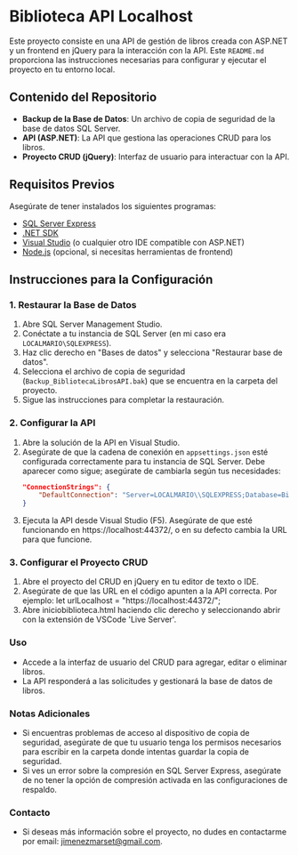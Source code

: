 # Biblioteca API Localhost

Este proyecto consiste en una API de gestión de libros creada con ASP.NET y un frontend en jQuery para la interacción con la API. Este `README.md` proporciona las instrucciones necesarias para configurar y ejecutar el proyecto en tu entorno local.

## Contenido del Repositorio

- **Backup de la Base de Datos**: Un archivo de copia de seguridad de la base de datos SQL Server.
- **API (ASP.NET)**: La API que gestiona las operaciones CRUD para los libros.
- **Proyecto CRUD (jQuery)**: Interfaz de usuario para interactuar con la API.

## Requisitos Previos

Asegúrate de tener instalados los siguientes programas:

- [SQL Server Express](https://www.microsoft.com/es-es/sql-server/sql-server-downloads)
- [.NET SDK](https://dotnet.microsoft.com/download)
- [Visual Studio](https://visualstudio.microsoft.com/) (o cualquier otro IDE compatible con ASP.NET)
- [Node.js](https://nodejs.org/) (opcional, si necesitas herramientas de frontend)

## Instrucciones para la Configuración

### 1. Restaurar la Base de Datos

1. Abre SQL Server Management Studio.
2. Conéctate a tu instancia de SQL Server (en mi caso era `LOCALMARIO\SQLEXPRESS`).
3. Haz clic derecho en "Bases de datos" y selecciona "Restaurar base de datos".
4. Selecciona el archivo de copia de seguridad (`Backup_BibliotecaLibrosAPI.bak`) que se encuentra en la carpeta del proyecto.
5. Sigue las instrucciones para completar la restauración.

### 2. Configurar la API

1. Abre la solución de la API en Visual Studio.
2. Asegúrate de que la cadena de conexión en `appsettings.json` esté configurada correctamente para tu instancia de SQL Server. Debe aparecer como sigue; asegúrate de cambiarla según tus necesidades:
   ```json
   "ConnectionStrings": {
       "DefaultConnection": "Server=LOCALMARIO\\SQLEXPRESS;Database=BibliotecaLibrosAPI;Trusted_Connection=True;Encrypt=False;"
   }
3. Ejecuta la API desde Visual Studio (F5). Asegúrate de que esté funcionando en https://localhost:44372/, o en su defecto cambia la URL para que funcione.

### 3. Configurar el Proyecto CRUD

1. Abre el proyecto del CRUD en jQuery en tu editor de texto o IDE.
2. Asegúrate de que las URL en el código apunten a la API correcta. Por ejemplo: let urlLocalhost = "https://localhost:44372/";
3. Abre iniciobiblioteca.html haciendo clic derecho y seleccionando abrir con la extensión de VSCode 'Live Server'.

### Uso

- Accede a la interfaz de usuario del CRUD para agregar, editar o eliminar libros.
- La API responderá a las solicitudes y gestionará la base de datos de libros.

### Notas Adicionales

- Si encuentras problemas de acceso al dispositivo de copia de seguridad, asegúrate de que tu usuario tenga los permisos necesarios para escribir en la carpeta donde intentas guardar la copia de seguridad.
- Si ves un error sobre la compresión en SQL Server Express, asegúrate de no tener la opción de compresión activada en las configuraciones de respaldo.

### Contacto

- Si deseas más información sobre el proyecto, no dudes en contactarme por email: jimenezmarset@gmail.com.